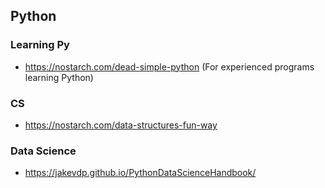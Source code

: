 ## Python

### Learning Py

- https://nostarch.com/dead-simple-python
  (For experienced programs learning Python)

### CS

- https://nostarch.com/data-structures-fun-way
  
### Data Science

- https://jakevdp.github.io/PythonDataScienceHandbook/
<!--stackedit_data:
eyJoaXN0b3J5IjpbLTQyMTc1ODE5NCwtMTE4ODE5MTYxOV19
-->